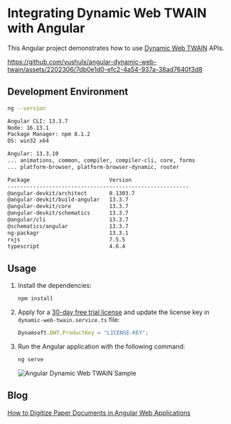 # Integrating Dynamic Web TWAIN with Angular
This Angular project demonstrates how to use [Dynamic Web TWAIN](https://www.dynamsoft.com/web-twain/overview/) APIs.

https://github.com/yushulx/angular-dynamic-web-twain/assets/2202306/7db0e1d0-efc2-4a54-937a-38ad7640f3d8

## Development Environment

```bash
ng --version

Angular CLI: 13.3.7
Node: 16.13.1
Package Manager: npm 8.1.2
OS: win32 x64

Angular: 13.3.10
... animations, common, compiler, compiler-cli, core, forms
... platform-browser, platform-browser-dynamic, router

Package                         Version
---------------------------------------------------------
@angular-devkit/architect       0.1303.7
@angular-devkit/build-angular   13.3.7
@angular-devkit/core            13.3.7
@angular-devkit/schematics      13.3.7
@angular/cli                    13.3.7
@schematics/angular             13.3.7
ng-packagr                      13.3.1
rxjs                            7.5.5
typescript                      4.6.4

```


## Usage
1. Install the dependencies:
    
    ```bash
    npm install
    ```

2. Apply for a [30-day free trial license](https://www.dynamsoft.com/customer/license/trialLicense?product=dwt) and update the license key in `dynamic-web-twain.service.ts` file:
    
    ```typescript
    Dynamsoft.DWT.ProductKey = "LICENSE-KEY";
    ```
    
3. Run the Angular application with the following command:
    
    ```bash
    ng serve
    ```

    ![Angular Dynamic Web TWAIN Sample](https://www.dynamsoft.com/codepool/img/2022/10/angular-web-twain-sample.png)


## Blog
[How to Digitize Paper Documents in Angular Web Applications](https://www.dynamsoft.com/codepool/angular-web-paper-document-remote-scan.html)